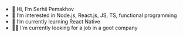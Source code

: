 - 👋 Hi, I’m Serhii Pemakhov
- 👀 I’m interested in Node.js, React.js, JS, TS, functional programming
- 🌱 I’m currently learning React Native
- 👨‍💻 I'm currently looking for a job in a goot company

<!---
pemakhov/pemakhov is a ✨ special ✨ repository because its `README.md` (this file) appears on your GitHub profile.
You can click the Preview link to take a look at your changes.
--->
